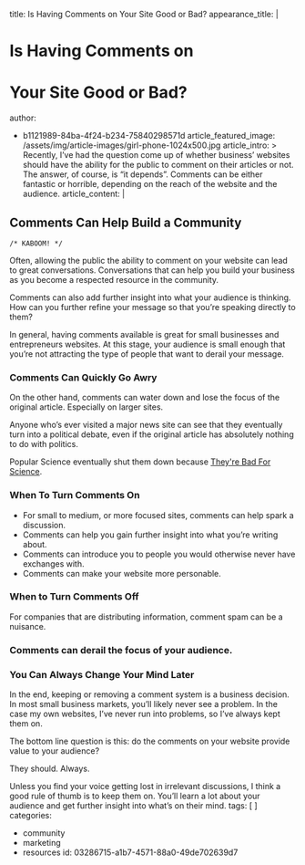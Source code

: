title: Is Having Comments on Your Site Good or Bad?
appearance_title: |
  # <span>Is Having Comments on</span>
  # <span>Your Site Good or Bad?</span>
author:
  - b1121989-84ba-4f24-b234-75840298571d
article_featured_image: /assets/img/article-images/girl-phone-1024x500.jpg
article_intro: >
  Recently, I’ve had the question come up of whether business’ websites should have the ability
  for the public to comment on their articles or not. The answer, of course, is “it depends”.
  Comments can be either fantastic or horrible, depending on the reach of the website and the
  audience.
article_content: |
  ## Comments Can Help Build a Community
  
  ```
  /* KABOOM! */
  ```
  Often, allowing the public the ability to comment on your website can lead to great conversations. Conversations that can help you build your business as you become a respected resource in the community.
  
  Comments can also add further insight into what your audience is thinking. How can you further refine your message so that you’re speaking directly to them?
  
  In general, having comments available is great for small businesses and entrepreneurs websites. At this stage, your audience is small enough that you’re not attracting the type of people that want to derail your message.
  
  ### Comments Can Quickly Go Awry
  On the other hand, comments can water down and lose the focus of the original article. Especially on larger sites.
  
  Anyone who’s ever visited a major news site can see that they eventually turn into a political debate, even if the original article has absolutely nothing to do with politics.
  
  Popular Science eventually shut them down because [They're Bad For Science](http://www.popsci.com/science/article/2013-09/why-were-shutting-our-comments).
  
  
  ### When To Turn Comments On
  - For small to medium, or more focused sites, comments can help spark a discussion.
  - Comments can help you gain further insight into what you’re writing about.
  - Comments can introduce you to people you would otherwise never have exchanges with.
  - Comments can make your website more personable.
  
  ### When to Turn Comments Off
  For companies that are distributing information, comment spam can be a nuisance.
  ### Comments can derail the focus of your audience.
  
  ### You Can Always Change Your Mind Later
  In the end, keeping or removing a comment system is a business decision. In most small business markets, you’ll likely never see a problem. In the case my own websites, I’ve never run into problems, so I’ve always kept them on.
  
  The bottom line question is this: do the comments on your website provide value to your audience?
  
  They should. Always.
  
  Unless you find your voice getting lost in irrelevant discussions, I think a good rule of thumb is to keep them on. You’ll learn a lot about your audience and get further insight into what’s on their mind.
tags: [ ]
categories:
  - community
  - marketing
  - resources
id: 03286715-a1b7-4571-88a0-49de702639d7
